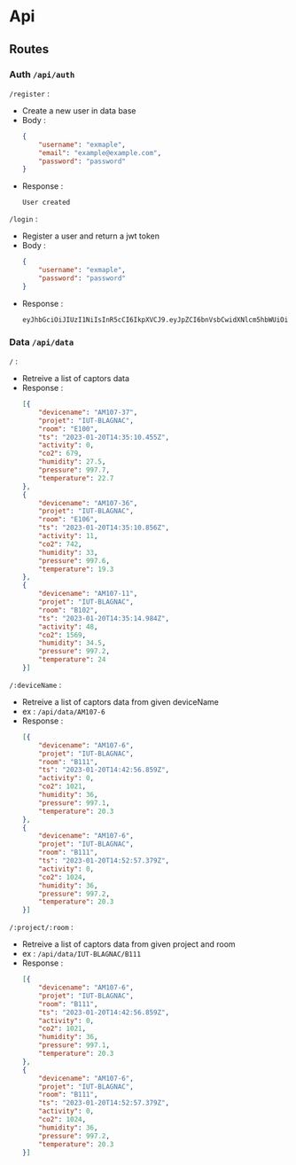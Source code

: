 # Api

## Routes

### Auth ``/api/auth``

``/register`` :
- Create a new user in data base
- Body :
    ```json
    {
        "username": "exmaple",
        "email": "example@example.com",
        "password": "password"
    }
    ```
- Response :
    ```
    User created
    ```


``/login`` :
- Register a user and return a jwt token
- Body :
    ```json
    {
        "username": "exmaple",
        "password": "password"
    }
    ```
- Response :
    ```
    eyJhbGciOiJIUzI1NiIsInR5cCI6IkpXVCJ9.eyJpZCI6bnVsbCwidXNlcm5hbWUiOiJsb2xvIiwiZW1haWwiOiJsb2xvQGdtYWlsLmNvbSIsInBhc3N3b3JkIjoiJGFyZ29uMmlkJHY9MTkkbT02NTUzNix0PTMscD00JHpldXJaT3NUbHZPSzZZUW1LZ01Fa1Ekdmp2NlMyTEplZC81SjRueTVsb1c0S0dOeFlCQVgySzA4dmlKc01nMmJ1VSIsImlhdCI6MTY3NDIyNzY5MiwiZXhwIjoxNjc0MjI5NDkyfQ.eh8WeXedZo5ibFtGbIMvRnGTo0kYlqKEpsCgI2BufLE
    ```
### Data ``/api/data``

``/`` :
- Retreive a list of captors data 
- Response :
    ```json
    [{
        "devicename": "AM107-37",
        "projet": "IUT-BLAGNAC",
        "room": "E100",
        "ts": "2023-01-20T14:35:10.455Z",
        "activity": 0,
        "co2": 679,
        "humidity": 27.5,
        "pressure": 997.7,
        "temperature": 22.7
    },
    {
        "devicename": "AM107-36",
        "projet": "IUT-BLAGNAC",
        "room": "E106",
        "ts": "2023-01-20T14:35:10.856Z",
        "activity": 11,
        "co2": 742,
        "humidity": 33,
        "pressure": 997.6,
        "temperature": 19.3
    },
    {
        "devicename": "AM107-11",
        "projet": "IUT-BLAGNAC",
        "room": "B102",
        "ts": "2023-01-20T14:35:14.984Z",
        "activity": 48,
        "co2": 1569,
        "humidity": 34.5,
        "pressure": 997.2,
        "temperature": 24
    }]
    ```

``/:deviceName`` :
- Retreive a list of captors data from given deviceName
- ex : ``/api/data/AM107-6``
- Response :
    ```json
    [{
        "devicename": "AM107-6",
        "projet": "IUT-BLAGNAC",
        "room": "B111",
        "ts": "2023-01-20T14:42:56.859Z",
        "activity": 0,
        "co2": 1021,
        "humidity": 36,
        "pressure": 997.1,
        "temperature": 20.3
    },
    {
        "devicename": "AM107-6",
        "projet": "IUT-BLAGNAC",
        "room": "B111",
        "ts": "2023-01-20T14:52:57.379Z",
        "activity": 0,
        "co2": 1024,
        "humidity": 36,
        "pressure": 997.2,
        "temperature": 20.3
    }]
    ```

``/:project/:room`` :
- Retreive a list of captors data from given project and room
- ex : ``/api/data/IUT-BLAGNAC/B111``
- Response :
    ```json
    [{
        "devicename": "AM107-6",
        "projet": "IUT-BLAGNAC",
        "room": "B111",
        "ts": "2023-01-20T14:42:56.859Z",
        "activity": 0,
        "co2": 1021,
        "humidity": 36,
        "pressure": 997.1,
        "temperature": 20.3
    },
    {
        "devicename": "AM107-6",
        "projet": "IUT-BLAGNAC",
        "room": "B111",
        "ts": "2023-01-20T14:52:57.379Z",
        "activity": 0,
        "co2": 1024,
        "humidity": 36,
        "pressure": 997.2,
        "temperature": 20.3
    }]
    ```


